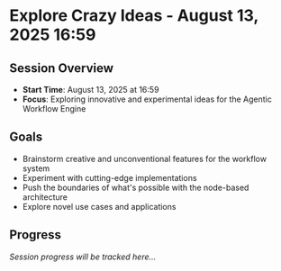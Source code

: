 # Explore Crazy Ideas - August 13, 2025 16:59

## Session Overview
- **Start Time**: August 13, 2025 at 16:59
- **Focus**: Exploring innovative and experimental ideas for the Agentic Workflow Engine

## Goals
- Brainstorm creative and unconventional features for the workflow system
- Experiment with cutting-edge implementations
- Push the boundaries of what's possible with the node-based architecture
- Explore novel use cases and applications

## Progress
*Session progress will be tracked here...*